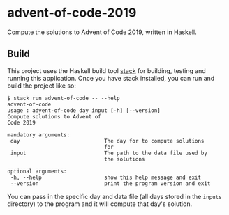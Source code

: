 # advent-of-code-2019
Compute the solutions to Advent of Code 2019, written in Haskell.

## Build
This project uses the Haskell build tool [stack](https://docs.haskellstack.org/en/stable/README/) for building, testing and running this application.
Once you have stack installed, you can run and build the project like so:

```console
$ stack run advent-of-code -- --help
advent-of-code
usage : advent-of-code day input [-h] [--version]
Compute solutions to Advent of
Code 2019

mandatory arguments:
 day                           The day for to compute solutions
                               for
 input                         The path to the data file used by
                               the solutions

optional arguments:
 -h, --help                    show this help message and exit
 --version                     print the program version and exit
```

You can pass in the specific day and data file (all days stored in the `inputs` directory) to the program and it will compute that day's solution.